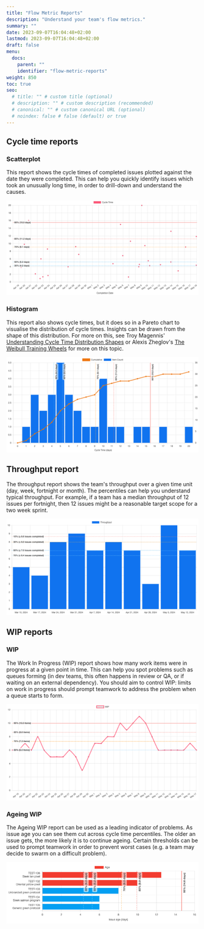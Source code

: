 ```yaml
---
title: "Flow Metric Reports"
description: "Understand your team's flow metrics."
summary: ""
date: 2023-09-07T16:04:48+02:00
lastmod: 2023-09-07T16:04:48+02:00
draft: false
menu:
  docs:
    parent: ""
    identifier: "flow-metric-reports"
weight: 850
toc: true
seo:
  # title: "" # custom title (optional)
  # description: "" # custom description (recommended)
  # canonical: "" # custom canonical URL (optional)
  # noindex: false # false (default) or true
---
```


## Cycle time reports

### Scatterplot

This report shows the cycle times of completed issues plotted against the date they were completed. This can help you quickly identify issues which took an unusually long time, in order to drill-down and understand the causes.

![Scatterplot](scatterplot.png)

### Histogram

This report also shows cycle times, but it does so in a Pareto chart to visualise the distribution of cycle times. Insights can be drawn from the shape of this distribution. For more on this, see Troy Magennis' [Understanding Cycle Time Distribution Shapes](https://observablehq.com/@troymagennis/understanding-cycle-time-distribution-shapes) or Alexis Zheglov's [The Weibull Training Wheels](https://connected-knowledge.com/2019/10/22/the-weibull-training-wheels/) for more on this topic.

![Histogram](histogram.png)

## Throughput report

The throughput report shows the team's throughput over a given time unit (day, week, fortnight or month). The percentiles can help you understand typical throughput. For example, if a team has a median throughput of 12 issues per fortnight, then 12 issues might be a reasonable target scope for a two week sprint.

![Throughput](throughput.png)

## WIP reports

### WIP

The Work In Progress (WIP) report shows how many work items were in progress at a given point in time. This can help you spot problems such as queues forming (in dev teams, this often happens in review or QA, or if waiting on an external dependency). You should aim to control WIP: limits on work in progress should prompt teamwork to address the problem when a queue starts to form.

![WIP](wip.png)

### Ageing WIP

The Ageing WIP report can be used as a leading indicator of problems. As issue age you can see them cut across cycle time percentiles. The older an issue gets, the more likely it is to continue ageing. Certain thresholds can be used to prompt teamwork in order to prevent worst cases (e.g. a team may decide to swarm on a difficult problem).

![Ageing WIP](ageing-wip.png)

